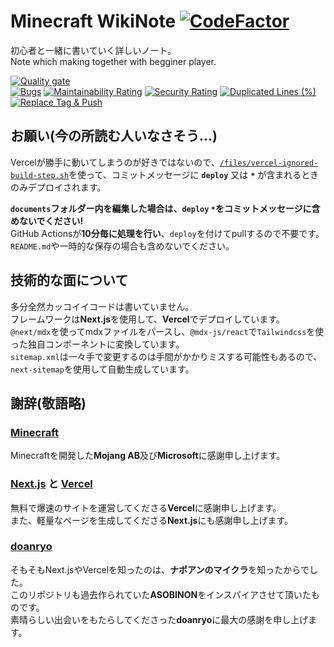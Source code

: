 # Minecraft WikiNote [![CodeFactor](https://www.codefactor.io/repository/github/tamagoez/minecraft-wikinote/badge)](https://www.codefactor.io/repository/github/tamagoez/minecraft-wikinote)

初心者と一緒に書いていく詳しいノート。  
Note which making together with begginer player.

[![Quality gate](https://sonarcloud.io/api/project_badges/quality_gate?project=tamagoez_minecraft-wikinote)](https://sonarcloud.io/summary/new_code?id=tamagoez_minecraft-wikinote)  
[![Bugs](https://sonarcloud.io/api/project_badges/measure?project=tamagoez_minecraft-wikinote&metric=bugs)](https://sonarcloud.io/summary/new_code?id=tamagoez_minecraft-wikinote)
[![Maintainability Rating](https://sonarcloud.io/api/project_badges/measure?project=tamagoez_minecraft-wikinote&metric=sqale_rating)](https://sonarcloud.io/summary/new_code?id=tamagoez_minecraft-wikinote)
[![Security Rating](https://sonarcloud.io/api/project_badges/measure?project=tamagoez_minecraft-wikinote&metric=security_rating)](https://sonarcloud.io/summary/new_code?id=tamagoez_minecraft-wikinote)
[![Duplicated Lines (%)](https://sonarcloud.io/api/project_badges/measure?project=tamagoez_minecraft-wikinote&metric=duplicated_lines_density)](https://sonarcloud.io/summary/new_code?id=tamagoez_minecraft-wikinote)  
[![Replace Tag & Push](https://github.com/tamagoez/minecraft-wikinote/actions/workflows/replacetag_push.yml/badge.svg)](https://github.com/tamagoez/minecraft-wikinote/actions/workflows/replacetag_push.yml)


## お願い(今の所読む人いなさそう...)
Vercelが勝手に動いてしまうのが好きではないので、[`/files/vercel-ignored-build-step.sh`](https://github.com/tamagoez/minecraft-wikinote/blob/main/files/vercel-ignored-build-step.sh)を使って、コミットメッセージに **`deploy`** 又は **`*`** が含まれるときのみデプロイされます。  

**`documents`フォルダー内を編集した場合は、`deploy` `*`をコミットメッセージに含めないでください!**  
GitHub Actionsが**10分毎に処理を行い**、`deploy`を付けてpullするので不要です。
`README.md`や一時的な保存の場合も含めないでください。

## 技術的な面について
多分全然カッコイイコードは書いていません。  
フレームワークは**Next.js**を使用して、**Vercel**でデプロイしています。  
`@next/mdx`を使ってmdxファイルをパースし、`@mdx-js/react`で`Tailwindcss`を使った独自コンポーネントに変換しています。  
`sitemap.xml`は一々手で変更するのは手間がかかりミスする可能性もあるので、`next-sitemap`を使用して自動生成しています。

## 謝辞(敬語略)
### [Minecraft](https://www.minecraft.net)
Minecraftを開発した**Mojang AB**及び**Microsoft**に感謝申し上げます。
### [Next.js](https://nextjs.org) と [Vercel](https://vercel.com)
無料で爆速のサイトを運営してくださる**Vercel**に感謝申し上げます。  
また、軽量なページを生成してくださる**Next.js**にも感謝申し上げます。
### [doanryo](https://github.com/doanryo)
そもそもNext.jsやVercelを知ったのは、**ナポアンのマイクラ**を知ったからでした。  
このリポジトリも過去作られていた**ASOBINON**をインスパイアさせて頂いたものです。  
素晴らしい出会いをもたらしてくださった**doanryo**に最大の感謝を申し上げます。
